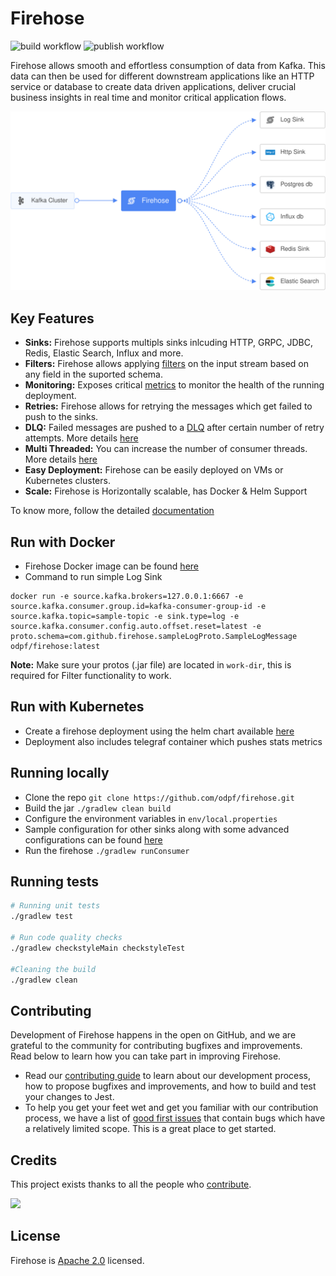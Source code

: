 # Firehose
![build workflow](https://github.com/odpf/firehose/actions/workflows/build.yml/badge.svg)
![publish workflow](https://github.com/odpf/firehose/actions/workflows/publish.yml/badge.svg)

Firehose allows smooth and effortless consumption of data from Kafka. This data can then be used for different downstream applications like an HTTP service or database to create data driven applications, deliver crucial business insights in real time and monitor critical application flows.

<p align="center"><img src="./docs/assets/overview.svg" /></p>

## Key Features
* **Sinks:** Firehose supports multipls sinks inlcuding HTTP, GRPC, JDBC, Redis, Elastic Search, Influx and more. 
* **Filters:** Firehose allows applying [filters]() on the input stream based on any field in the suported schema.
* **Monitoring:** Exposes critical [metrics]() to monitor the health of the running deployment.
* **Retries:** Firehose allows for retrying the messages which get failed to push to the sinks. 
* **DLQ:** Failed messages are pushed to a [DLQ]() after certain number of retry attempts. More details [here]()
* **Multi Threaded:** You can increase the number of consumer threads. More details [here]()
* **Easy Deployment:** Firehose can be easily deployed on VMs or Kubernetes clusters.
* **Scale:** Firehose is Horizontally scalable, has Docker & Helm Support 

To know more, follow the detailed [documentation]() 

## Run with Docker
* Firehose Docker image can be found [here]()
* Command to run simple Log Sink
```
docker run -e source.kafka.brokers=127.0.0.1:6667 -e source.kafka.consumer.group.id=kafka-consumer-group-id -e source.kafka.topic=sample-topic -e sink.type=log -e source.kafka.consumer.config.auto.offset.reset=latest -e proto.schema=com.github.firehose.sampleLogProto.SampleLogMessage odpf/firehose:latest
```
**Note:** Make sure your protos (.jar file) are located in `work-dir`, this is required for Filter functionality to work.

## Run with Kubernetes
* Create a firehose deployment using the helm chart available [here]()
* Deployment also includes telegraf container which pushes stats metrics

## Running locally
* Clone the repo `git clone https://github.com/odpf/firehose.git`
* Build the jar `./gradlew clean build`
* Configure the environment variables in `env/local.properties`
* Sample configuration for other sinks along with some advanced configurations can be found [here](/docs/reference/configuration.md)
* Run the firehose `./gradlew runConsumer` 

## Running tests 
```sh
# Running unit tests
./gradlew test

# Run code quality checks
./gradlew checkstyleMain checkstyleTest

#Cleaning the build
./gradlew clean

```

## Contributing

Development of Firehose happens in the open on GitHub, and we are grateful to the community for contributing bugfixes and improvements. Read below to learn how you can take part in improving Firehose.

- Read our [contributing guide](CONTRIBUTING.md) to learn about our development process, how to propose bugfixes and improvements, and how to build and test your changes to Jest.
- To help you get your feet wet and get you familiar with our contribution process, we have a list of [good first issues](https://github.com/odpf/firehose/labels/good%20first%20issue) that contain bugs which have a relatively limited scope. This is a great place to get started.

## Credits

This project exists thanks to all the people who [contribute](CONTRIBUTING.md).

<a href="https://github.com/odpf/firehose/graphs/contributors"><img src="https://opencollective.com/firehose/contributors.svg?width=890&button=false" /></a>

## License
Firehose is [Apache 2.0](LICENSE) licensed.

